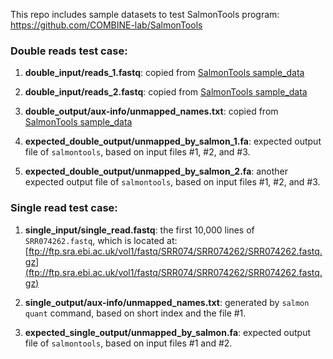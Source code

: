 This repo includes sample datasets to test SalmonTools program:
https://github.com/COMBINE-lab/SalmonTools

### Double reads test case:

1. **double_input/reads_1.fastq**: copied from
[SalmonTools sample_data](https://github.com/COMBINE-lab/SalmonTools/blob/master/sample_data/reads_1.fastq)

2. **double_input/reads_2.fastq**: copied from
[SalmonTools sample_data](https://github.com/COMBINE-lab/SalmonTools/blob/master/sample_data/reads_2.fastq)

3. **double_output/aux-info/unmapped_names.txt**: copied from
[SalmonTools sample_data](https://github.com/COMBINE-lab/SalmonTools/blob/master/sample_data/unmapped_random.txt)

4. **expected_double_output/unmapped_by_salmon_1.fa**:
expected output file of `salmontools`, based on input files #1, #2, and #3.

5. **expected_double_output/unmapped_by_salmon_2.fa**:
another expected output file of `salmontools`, based on input files #1, #2, and #3.

### Single read test case:

1. **single_input/single_read.fastq**:
the first 10,000 lines of `SRR074262.fastq`, which is located at:
[ftp://ftp.sra.ebi.ac.uk/vol1/fastq/SRR074/SRR074262/SRR074262.fastq.gz](ftp://ftp.sra.ebi.ac.uk/vol1/fastq/SRR074/SRR074262/SRR074262.fastq.gz)

2. **single_output/aux-info/unmapped_names.txt**:
generated by `salmon quant` command, based on short index and the file #1.

3. **expected_single_output/unmapped_by_salmon.fa**:
expected output file of `salmontools`, based on input files #1 and #2.
